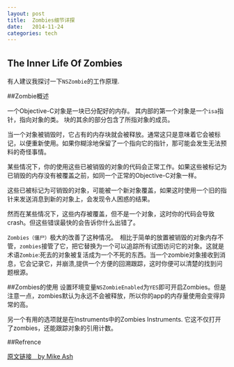 ```yaml
---
layout: post
title:  Zombies细节详探
date:   2014-11-24  
categories: tech
---
```


## The Inner Life Of Zombies　

有人建议我探讨一下`NSZombie`的工作原理.  

##Zombie概述

一个Objective-C对象是一块已分配好的内存。
其内部的第一个对象是一个`isa`指针，指向对象的类。
块的其余的部分包含了所指对象的成员。　　
  
当一个对象被销毁时，它占有的内存块就会被释放。通常这只是意味着它会被标记，以便重新使用。如果你糊涂地保留了一个指向它的指针，那可能会发生无法预料的奇怪事情。　　

某些情况下，你的使用这些已被销毁的对象的代码会正常工作。如果这些被标记为已销毁的内存没有被覆盖之前，如同一个正常的Objective-C对象一样。  
  
这些已被标记为可销毁的对象，可能被一个新对象覆盖，如果这时使用一个旧的指针来发送消息到新的对象上，会发现令人困惑的结果。  

然而在某些情况下，这些内存被覆盖，但不是一个对象，这时你的代码会导致crash。但这些错误最快的会告诉你什么出错了。  

`Zombies（僵尸）`极大的改善了这种情况。　相比于简单的放置被销毁的对象内存不管，`zombies`接管了它，把它替换为一个可以追踪所有试图访问它的对象。这就是术语`Zombie`:死去的对象被复活成为一个不死的东西。当一个zombie对象接收到消息，它会记录它，并崩溃,提供一个方便的回溯跟踪，这时你便可以清楚的找到问题根源。  
  
##Zombies的使用
设置环境变量`NSZombieEnabled`为`YES`即可开启Zombies。但是注意一点，zombies默认为永远不会被释放，所以你的app的内存量使用会变得异常的高。　　

另一个有用的选项就是在Instruments中的Zombies Instruments. 它这不仅打开了zombies，还能跟踪对象的引用计数。  
  
  
##Refrence  

[原文链接　by Mike Ash](https://mikeash.com/pyblog/friday-qa-2011-05-20-the-inner-life-of-zombies.html)
